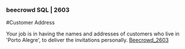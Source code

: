 ﻿### beecrowd SQL | 2603 

#Customer Address

Your job is in having the names and addresses of customers who live in 'Porto Alegre', to deliver the invitations personally. [Beecrowd_2603](https://resources.beecrowd.com/repository/UOJ_2603_en.html)
